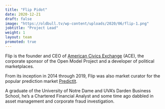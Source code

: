 ```yaml
---
title: "Flip Pidot"
date: 2020-12-21
draft: false
image: "https://oldbull.tv/wp-content/uploads/2020/06/flip-1.png"
jobtitle: "Project Lead"
weight: 1
layout: team
promoted: true
---
```


Flip is the founder and CEO of [American Civics Exchange](http://amciv.com/) (ACE), the corporate sponsor of the Open Model Project and a developer of political marketplaces.

From its inception in 2014 through 2019, Flip was also market curator for the popular prediction market [PredictIt](https://predictit.org).

A graduate of the University of Notre Dame and UVA’s Darden Business School, he’s a Chartered Financial Analyst and some time ago dabbled in asset management and corporate fraud investigation.

